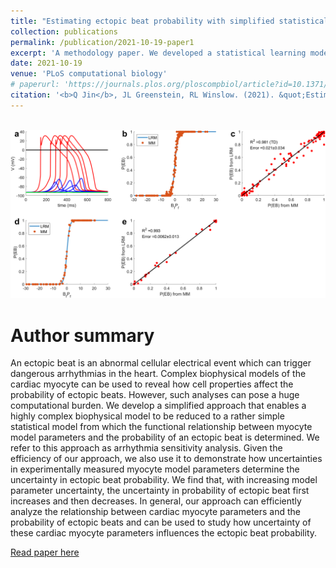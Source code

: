 ```yaml
---
title: "Estimating ectopic beat probability with simplified statistical models that account for experimental uncertainty"
collection: publications
permalink: /publication/2021-10-19-paper1
excerpt: 'A methodology paper. We developed a statistical learning model to simplfy the complex stochastic mechanistic cardiomyocyte model.'
date: 2021-10-19
venue: 'PLoS computational biology'
# paperurl: 'https://journals.plos.org/ploscompbiol/article?id=10.1371/journal.pcbi.1009536&utm_source=feedburner&utm_medium=feed&utm_campaign=Feed%3A+ploscompbiol%2FNewArticles+%28PLOS+Computational+Biology+-+New+Articles%29'
citation: '<b>Q Jin</b>, JL Greenstein, RL Winslow. (2021). &quot;Estimating ectopic beat probability with simplified statistical models that account for experimental uncertainty.&quot; <i>PLoS computational biology</i>. 17(10): e1009536.'
---
```


<br/><img src='/images/journal.pcbi.1009536.g001.png'>

# Author summary
An ectopic beat is an abnormal cellular electrical event which can trigger dangerous arrhythmias in the heart. Complex biophysical models of the cardiac myocyte can be used to reveal how cell properties affect the probability of ectopic beats. However, such analyses can pose a huge computational burden. We develop a simplified approach that enables a highly complex biophysical model to be reduced to a rather simple statistical model from which the functional relationship between myocyte model parameters and the probability of an ectopic beat is determined. We refer to this approach as arrhythmia sensitivity analysis. Given the efficiency of our approach, we also use it to demonstrate how uncertainties in experimentally measured myocyte model parameters determine the uncertainty in ectopic beat probability. We find that, with increasing model parameter uncertainty, the uncertainty in probability of ectopic beat first increases and then decreases. In general, our approach can efficiently analyze the relationship between cardiac myocyte parameters and the probability of ectopic beats and can be used to study how uncertainty of these cardiac myocyte parameters influences the ectopic beat probability.

[Read paper here](https://journals.plos.org/ploscompbiol/article?id=10.1371/journal.pcbi.1009536&utm_source=feedburner&utm_medium=feed&utm_campaign=Feed%3A+ploscompbiol%2FNewArticles+%28PLOS+Computational+Biology+-+New+Articles%29)

<!-- [Download paper here](http://academicpages.github.io/files/paper1.pdf)

Recommended citation: Your Name, You. (2009). "Paper Title Number 1." <i>Journal 1</i>. 1(1). -->